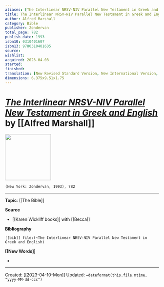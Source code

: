 ```yaml
---
aliases: [The Interlinear NRSV-NIV Parallel New Testament in Greek and English]
title: The Interlinear NRSV-NIV Parallel New Testament in Greek and English
author: Alfred Marshall
category: Bible
publisher: Zondervan
total_page: 782
publish_date: 1993
isbn10: 0310401607
isbn13: 9780310401605
source: 
wishlist:
acquired: 2023-04-08
started: 
finished: 
translation: [New Revised Standard Version, New International Version, Greek] 
dimensions: 6.375x9.51x1.75
---
```

# *[The Interlinear NRSV-NIV Parallel New Testament in Greek and English]()* by [[Alfred Marshall]]

<img src="http://books.google.com/books/content?id=VhWFUvB5wDUC&printsec=frontcover&img=1&zoom=1&edge=curl&source=gbs_api" width=150>

`(New York: Zondervan, 1993), 782`



--- 
**Topic**: [[The Bible]]

**Source**
- [[Karen Wickliff books]] with [[Becca]]

**Bibliography**

```query
[[bib]] file:(~The Interlinear NRSV-NIV Parallel New Testament in Greek and English)
```
 

**[[New Words]]**

- 

---
Created: [[2023-04-10-Mon]]
Updated: `=dateformat(this.file.mtime, "yyyy-MM-dd-ccc")`